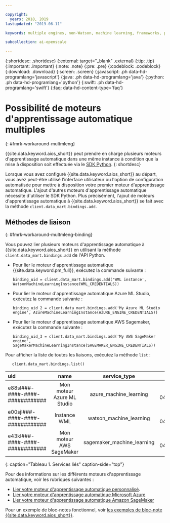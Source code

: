 ```yaml
---

copyright:
  years: 2018, 2019
lastupdated: "2019-06-11"

keywords: multiple engines, non-Watson, machine learning, frameworks, provision

subcollection: ai-openscale

---
```


{:shortdesc: .shortdesc}
{:external: target="_blank" .external}
{:tip: .tip}
{:important: .important}
{:note: .note}
{:pre: .pre}
{:codeblock: .codeblock}
{:download: .download}
{:screen: .screen}
{:javascript: .ph data-hd-programlang='javascript'}
{:java: .ph data-hd-programlang='java'}
{:python: .ph data-hd-programlang='python'}
{:swift: .ph data-hd-programlang='swift'}
{:faq: data-hd-content-type='faq'}

# Possibilité de moteurs d'apprentissage automatique multiples
{: #fmrk-workaround-multmleng}

{{site.data.keyword.aios_short}} peut prendre en charge plusieurs moteurs d'apprentissage automatique
dans une même instance à condition que la mise à disposition soit effectuée via le
[SDK Python](http://ai-openscale-python-client.mybluemix.net/?cm_mc_uid=70732728440115575086192&cm_mc_sid_50200000=62539451560175957820).
{: shortdesc}

Lorsque vous avez configuré {{site.data.keyword.aios_short}} au départ,
vous avez peut-être utilisé l'interface utilisateur ou l'option de configuration automatisée
pour mettre à disposition votre premier moteur d'apprentissage automatique. L'ajout d'autres moteurs d'apprentissage automatique nécessite d'utiliser le SDK Python. Plus précisément, l'ajout de moteurs d'apprentissage automatique à {{site.data.keyword.aios_short}} se fait avec la méthode `client.data_mart.bindings.add`.

## Méthodes de liaison
{: #fmrk-workaround-multmleng-binding}

Vous pouvez lier plusieurs moteurs d'apprentissage automatique à {{site.data.keyword.aios_short}}
en utilisant la méthode `client.data_mart.bindings.add` de l'API Python. 

- Pour lier le moteur d'apprentissage automatique {{site.data.keyword.pm_full}}, exécutez la commande suivante :

   `binding_uid = client.data_mart.bindings.add('WML instance', WatsonMachineLearningInstance(WML_CREDENTIALS))`

- Pour lier le moteur d'apprentissage automatique Azure ML Studio, exécutez la commande suivante :

  `binding_uid_2 = client.data_mart.bindings.add('My Azure ML Studio engine', AzureMachineLearningInstance(AZURE_ENGINE_CREDENTIALS))`

- Pour lier le moteur d'apprentissage automatique AWS Sagemaker, exécutez la commande suivante :

  `binding_uid_3 = client.data_mart.bindings.add('My AWS SageMaker engine', SageMakerMachineLearningInstance(SAGEMAKER_ENGINE_CREDENTIALS)) `

Pour afficher la liste de toutes les liaisons, exécutez la méthode `list` :

`    client.data_mart.bindings.list()
    `


| uid | name | service_type | created |
|:---|:---:|:---:|:---:
| e88sl###-####-####-############ | Mon moteur Azure ML Studio | azure_machine_learning | 2019-04-04T09:50:33.186Z |
| e00sjl###-####-####-############ | Instance WML | watson_machine_learning | 2019-03-04T09:50:33.338Z |
| e43kl###-####-####-############ | Mon moteur AWS SageMaker | sagemaker_machine_learning | 2019-04-04T09:50:33.186Z |
{: caption="Tableau 1. Services liés" caption-side="top"}


Pour des informations sur les différents moteurs d'apprentissage automatique, voir les rubriques suivantes :

- [Lier votre moteur d'apprentissage automatique personnalisé](/docs/services/ai-openscale?topic=ai-openscale-cml-connect#cml-cusbind).
- [Lier votre moteur d'apprentissage automatique Microsoft Azure](/docs/services/ai-openscale?topic=ai-openscale-cml-connect#cml-azbind)
- [Lier votre moteur d'apprentissage automatique Amazon SageMaker](/docs/services/ai-openscale?topic=ai-openscale-cml-connect#cml-smbind)


Pour un exemple de bloc-notes fonctionnel, voir
[les exemples de bloc-note {{site.data.keyword.aios_short}}](https://github.com/pmservice/ai-openscale-tutorials/tree/master/notebooks).

